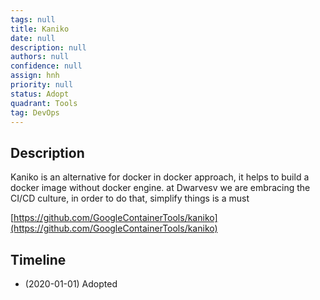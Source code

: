 ```yaml
---
tags: null
title: Kaniko
date: null
description: null
authors: null
confidence: null
assign: hnh
priority: null
status: Adopt
quadrant: Tools
tag: DevOps
---
```


## Description

Kaniko is an alternative for docker in docker approach, it helps to build a docker image without docker engine. at Dwarvesv we are embracing the CI/CD culture, in order to do that, simplify things is a must

[https://github.com/GoogleContainerTools/kaniko](https://github.com/GoogleContainerTools/kaniko)

## Timeline

* (2020-01-01) Adopted
